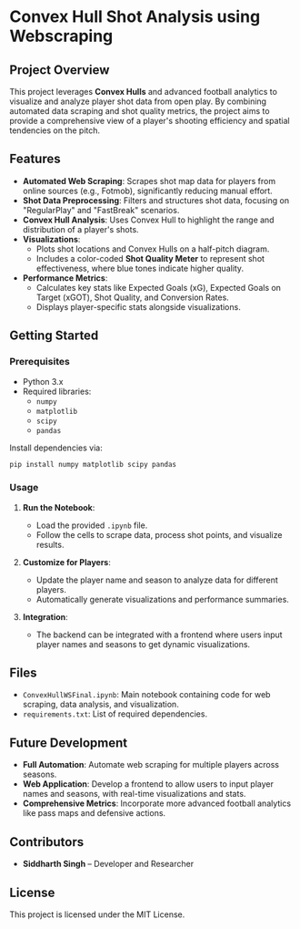 # Convex Hull Shot Analysis using Webscraping

## Project Overview
This project leverages **Convex Hulls** and advanced football analytics to visualize and analyze player shot data from open play. By combining automated data scraping and shot quality metrics, the project aims to provide a comprehensive view of a player's shooting efficiency and spatial tendencies on the pitch.

## Features
- **Automated Web Scraping**: Scrapes shot map data for players from online sources (e.g., Fotmob), significantly reducing manual effort.
- **Shot Data Preprocessing**: Filters and structures shot data, focusing on "RegularPlay" and "FastBreak" scenarios.
- **Convex Hull Analysis**: Uses Convex Hull to highlight the range and distribution of a player's shots.
- **Visualizations**:
  - Plots shot locations and Convex Hulls on a half-pitch diagram.
  - Includes a color-coded **Shot Quality Meter** to represent shot effectiveness, where blue tones indicate higher quality.
- **Performance Metrics**:
  - Calculates key stats like Expected Goals (xG), Expected Goals on Target (xGOT), Shot Quality, and Conversion Rates.
  - Displays player-specific stats alongside visualizations.

## Getting Started
### Prerequisites
- Python 3.x
- Required libraries:
  - `numpy`
  - `matplotlib`
  - `scipy`
  - `pandas`

Install dependencies via:
```bash
pip install numpy matplotlib scipy pandas
```

### Usage
1. **Run the Notebook**:
   - Load the provided `.ipynb` file.
   - Follow the cells to scrape data, process shot points, and visualize results.

2. **Customize for Players**:
   - Update the player name and season to analyze data for different players.
   - Automatically generate visualizations and performance summaries.

3. **Integration**:
   - The backend can be integrated with a frontend where users input player names and seasons to get dynamic visualizations.

## Files
- `ConvexHullWSFinal.ipynb`: Main notebook containing code for web scraping, data analysis, and visualization.
- `requirements.txt`: List of required dependencies.

## Future Development
- **Full Automation**: Automate web scraping for multiple players across seasons.
- **Web Application**: Develop a frontend to allow users to input player names and seasons, with real-time visualizations and stats.
- **Comprehensive Metrics**: Incorporate more advanced football analytics like pass maps and defensive actions.

## Contributors
- **Siddharth Singh** – Developer and Researcher

## License
This project is licensed under the MIT License.
